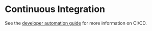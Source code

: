 # Continuous Integration
See the [developer automation guide](/devel/contributing/automation.md) for more information on CI/CD.
